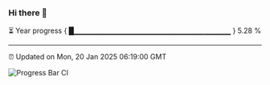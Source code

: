### Hi there 👋

⏳ Year progress { █▁▁▁▁▁▁▁▁▁▁▁▁▁▁▁▁▁▁▁▁▁▁▁▁▁▁▁▁▁ } 5.28 %

---

⏰ Updated on Mon, 20 Jan 2025 06:19:00 GMT

![Progress Bar CI](https://github.com/liununu/liununu/workflows/Progress%20Bar%20CI/badge.svg)
